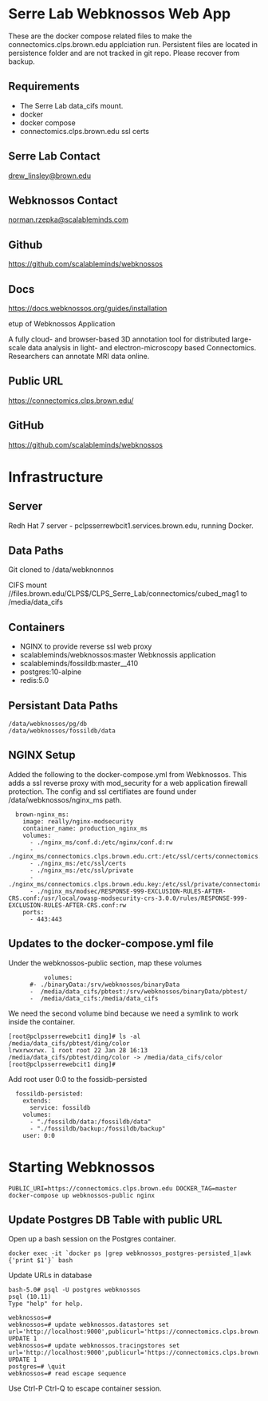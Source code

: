 # Serre Lab Webknossos Web App

These are the docker compose related files to make the connectomics.clps.brown.edu applciation run.  Persistent files are located in persistence folder and are not tracked in git repo.  Please recover from backup.

## Requirements

* The Serre Lab data_cifs mount.
* docker
* docker compose
* connectomics.clps.brown.edu ssl certs

## Serre Lab Contact

drew_linsley@brown.edu

## Webknossos Contact

norman.rzepka@scalableminds.com

## Github

https://github.com/scalableminds/webknossos

## Docs

https://docs.webknossos.org/guides/installation

etup of Webknossos Application

A fully cloud- and browser-based 3D annotation tool for distributed large-scale data analysis in light- and electron-microscopy based Connectomics.
Researchers can annotate MRI data online.

## Public URL

https://connectomics.clps.brown.edu/

## GitHub

https://github.com/scalableminds/webknossos

# Infrastructure

## Server

Redh Hat 7 server - pclpsserrewbcit1.services.brown.edu, running Docker.

##  Data Paths

Git cloned to /data/webknonnos

CIFS mount //files.brown.edu/CLPS$/CLPS_Serre_Lab/connectomics/cubed_mag1 to /media/data_cifs

## Containers

* NGINX to provide reverse ssl web proxy  
* scalableminds/webknossos:master  Webknossis application  
* scalableminds/fossildb:master__410  
* postgres:10-alpine  
* redis:5.0  

## Persistant Data Paths

```
/data/webknossos/pg/db
/data/webknossos/fossildb/data
```

## NGINX Setup

Added the following to the docker-compose.yml from Webknossos.  This adds a ssl reverse proxy with mod_security for a web application firewall protection.  The config and ssl certifiates are found under /data/webknossos/nginx_ms path.

```
  brown-nginx_ms:
    image: really/nginx-modsecurity
    container_name: production_nginx_ms
    volumes:
      - ./nginx_ms/conf.d:/etc/nginx/conf.d:rw
      - ./nginx_ms/connectomics.clps.brown.edu.crt:/etc/ssl/certs/connectomics.clps.brown.edu.crt
      - ./nginx_ms:/etc/ssl/certs
      - ./nginx_ms:/etc/ssl/private
      - ./nginx_ms/connectomics.clps.brown.edu.key:/etc/ssl/private/connectomics.clps.brown.edu.key
      - ./nginx_ms/modsec/RESPONSE-999-EXCLUSION-RULES-AFTER-CRS.conf:/usr/local/owasp-modsecurity-crs-3.0.0/rules/RESPONSE-999-EXCLUSION-RULES-AFTER-CRS.conf:rw
    ports:
      - 443:443
```
## Updates to the docker-compose.yml file
      
Under the webknossos-public section, map these volumes
      
```
          volumes:
      #- ./binaryData:/srv/webknossos/binaryData
      -  /media/data_cifs/pbtest:/srv/webknossos/binaryData/pbtest/
      -  /media/data_cifs:/media/data_cifs
```
      
We need the second volume bind because we need a symlink to work inside the container.
      
```
[root@pclpsserrewebcit1 ding]# ls -al /media/data_cifs/pbtest/ding/color
lrwxrwxrwx. 1 root root 22 Jan 28 16:13 /media/data_cifs/pbtest/ding/color -> /media/data_cifs/color
[root@pclpsserrewebcit1 ding]#
```

Add root user 0:0 to the fossidb-persisted

```
  fossildb-persisted:
    extends:
      service: fossildb
    volumes:
      - "./fossildb/data:/fossildb/data"
      - "./fossildb/backup:/fossildb/backup"
    user: 0:0
```

# Starting Webknossos
  
```     
PUBLIC_URI=https://connectomics.clps.brown.edu DOCKER_TAG=master docker-compose up webknossos-public nginx
```

## Update Postgres DB Table with public URL

Open up a bash session on the Postgres container.

```
docker exec -it `docker ps |grep webknossos_postgres-persisted_1|awk {'print $1'}` bash
```

Update URLs in database

```
bash-5.0# psql -U postgres webknossos
psql (10.11)
Type "help" for help.

webknossos=#
webknossos=# update webknossos.datastores set url='http://localhost:9000',publicurl='https://connectomics.clps.brown.edu';
UPDATE 1
webknossos=# update webknossos.tracingstores set url='http://localhost:9000',publicurl='https://connectomics.clps.brown.edu';
UPDATE 1
postgres=# \quit
webknossos=# read escape sequence
```

Use Ctrl-P Ctrl-Q to escape container session.
      
      
      
      
